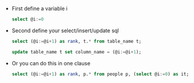 * First define a variable i

  ```sql
  select @i:=0
  ```

* Second define your select/insert/update sql

  ```sql
  select (@i:=@i+1) as rank, t.* from table_name t;
  
  update table_name t set column_name = (@i:=@i+1);
  ```

* Or you can do this in one clause

  ```sql
  select (@i:=@i+1) as rank, p.* from people p, (select @i:=0) as it;
  ```
